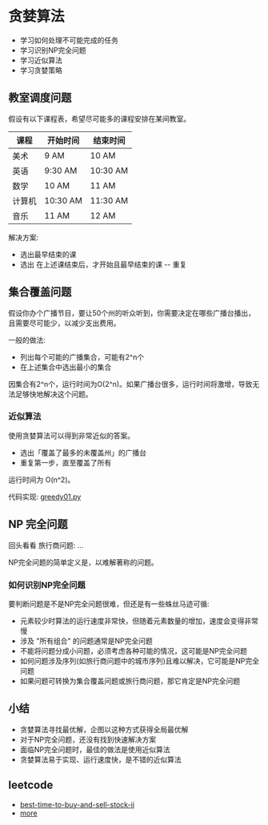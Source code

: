 # 贪婪算法

* 学习如何处理不可能完成的任务
* 学习识别NP完全问题
* 学习近似算法
* 学习贪婪策略

## 教室调度问题

假设有以下课程表，希望尽可能多的课程安排在某间教室。

课程 | 开始时间 | 结束时间
--- | --- | ---
美术 | 9 AM | 10 AM
英语 | 9:30 AM | 10:30 AM
数学 | 10 AM | 11 AM
计算机 | 10:30 AM | 11:30 AM
音乐 | 11 AM | 12 AM

解决方案:

* 选出最早结束的课
* 选出 在上述课结束后，才开始且最早结束的课 -- 重复

## 集合覆盖问题

假设你办个广播节目，要让50个州的听众听到，你需要决定在哪些广播台播出，且需要尽可能少，以减少支出费用。

一般的做法:

* 列出每个可能的广播集合，可能有2^n个
* 在上述集合中选出最小的集合

因集合有2^n个，运行时间为O(2^n)。如果广播台很多，运行时间将激增，导致无法足够快地解决这个问题。

### 近似算法

使用贪婪算法可以得到非常近似的答案。

* 选出「覆盖了最多的未覆盖州」的广播台
* 重复第一步，直至覆盖了所有

运行时间为 O(n^2)。

代码实现: [greedy01.py](greedy01.py)

## NP 完全问题

回头看看 旅行商问题: ...

NP完全问题的简单定义是，以难解著称的问题。

### 如何识别NP完全问题

要判断问题是不是NP完全问题很难，但还是有一些蛛丝马迹可循:

* 元素较少时算法的运行速度非常快，但随着元素数量的增加，速度会变得非常慢
* 涉及 "所有组合" 的问题通常是NP完全问题
* 不能将问题分成小问题，必须考虑各种可能的情况，这可能是NP完全问题
* 如何问题涉及序列(如旅行商问题中的城市序列)且难以解决，它可能是NP完全问题
* 如果问题可转换为集合覆盖问题或旅行商问题，那它肯定是NP完全问题

## 小结

* 贪婪算法寻找最优解，企图以这种方式获得全局最优解
* 对于NP完全问题，还没有找到快速解决方案
* 面临NP完全问题时，最佳的做法是使用近似算法
* 贪婪算法易于实现、运行速度快，是不错的近似算法

## leetcode

* [best-time-to-buy-and-sell-stock-ii](https://leetcode-cn.com/problems/best-time-to-buy-and-sell-stock-ii/)
* [more](https://leetcode-cn.com/tag/greedy/)
